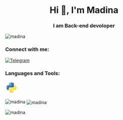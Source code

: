 <h1 align="center">Hi 👋, I'm Madina</h1>
<h3 align="center">I am Back-end devoloper</h3>

<p align="left"> <img src="https://komarev.com/ghpvc/?username=madina&label=Profile%20views&color=0e75b6&style=flat" alt="madina" /> </p>

<h3 align="left">Connect with me:</h3> 
<a href="https://t.me/programming_05"> 
  <img src="https://img.shields.io/badge/Telegram-2CA5E0?style=for-the-badge&logo=telegram&logoColor=white" alt="Telegram">
</a>

<h3 align="left">Languages and Tools:</h3>
<p align="left"> <a href="https://www.python.org" target="_blank" rel="noreferrer"> <img src="https://raw.githubusercontent.com/devicons/devicon/master/icons/python/python-original.svg" alt="python" width="40" height="40"/> </a> </p>

<p><img align="left" src="https://github-readme-stats.vercel.app/api/top-langs?username=madina&show_icons=true&locale=en&layout=compact" alt="madina" /></p>

<p>&nbsp;<img align="center" src="https://github-readme-stats.vercel.app/api?username=madina&show_icons=true&locale=en" alt="madina" /></p>

<p><img align="center" src="https://github-readme-streak-stats.herokuapp.com/?user=madina&" alt="madina" /></p>
